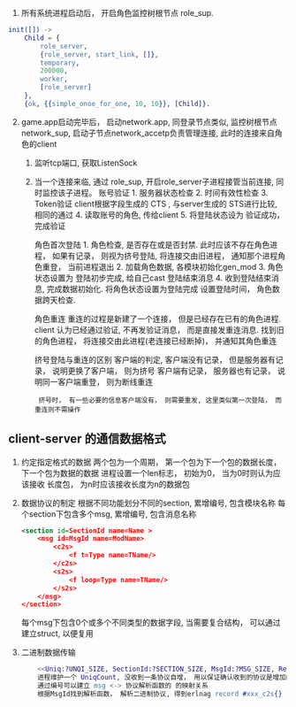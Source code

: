 1. 所有系统进程启动后， 开启角色监控树根节点 role_sup.
```erlang
init([]) ->
    Child = {
        role_server,
        {role_server, start_link, []},
        temporary,
        200000,
        worker,
        [role_server]
    },
    {ok, {{simple_onoe_for_one, 10, 10}}, [Child]}.
```

2. game.app启动完毕后， 启动network.app,
    同登录节点类似, 监控树根节点  network_sup, 启动子节点network_accetp负责管理连接, 此时的连接来自角色的client
    1. 监听tcp端口, 获取ListenSock
    2. 当一个连接来临, 通过 role_sup, 开启role_server子进程接管当前连接, 同时监控该子进程。
        账号验证
            1. 服务器状态检查
            2. 时间有效性检查
            3. Token验证
                client根据字段生成的 CTS , 与server生成的 STS进行比较, 相同的通过
            4. 读取账号的角色, 传给client
            5. 将登陆状态设为  验证成功，完成验证

        角色首次登陆
            1. 角色检查, 是否存在或是否封禁. 此时应该不存在角色进程， 如果有记录， 则视为挤号登陆, 将连接交由旧进程， 通知那个进程角色重登， 当前进程退出
            2. 加载角色数据, 各模块初始化gen_mod
            3. 角色状态设置为 登陆初步完成, 给自己cast 登陆结束消息
            4. 收到登陆结束消息, 完成数据初始化. 将角色状态设置为登陆完成
                设置登陆时间， 角色数据跨天检查.

        角色重连
            重连的过程是新建了一个连接， 但是已经存在已有的角色进程.
            client 认为已经通过验证, 不再发验证消息， 而是直接发重连消息.
            找到旧的角色进程， 将连接交由此进程(老连接已经断掉)， 并通知其角色重连

        挤号登陆与重连的区别
            客户端的判定,
                客户端没有记录， 但是服务器有记录， 说明更换了客户端， 则为挤号
                客户端有记录， 服务器也有记录， 说明同一客户端重登， 则为断线重连

            挤号时， 有一些必要的信息客户端没有， 则需要重发, 这里类似第一次登陆， 而重连则不需操作

## client-server 的通信数据格式
1. 约定指定格式的数据  两个包为一个周期， 第一个包为下一个包的数据长度， 下一个包为数据的数据
    进程设置一个len标志， 初始为0， 当为0时则认为应该接收 长度包， 为n时应该接收长度为n的数据包

2. 数据协议的制定
    根据不同功能划分不同的section, 累增编号, 包含模块名称
    每个section下包含多个msg, 累增编号, 包含消息名称
    ```xml
    <section id=SectionId name=Name >
        <msg id=MsgId name=ModName>
            <c2s>
                <f t=Type name=TName/>
            </c2s>
            <s2s>
                <f loop=Type name=TName/>
            </s2s>
        </msg>
    </section>
    ```
    每个msg下包含0个或多个不同类型的数据字段, 当需要复合结构， 可以通过建立struct, 以便复用

3. 二进制数据传输
    ```erlang
        <<Uniq:?UNQI_SIZE, SectionId:?SECTION_SIZE, MsgId:?MSG_SIZE, RestBin/binary>>
        进程维护一个 UniqCount, 没收到一条协议自增， 用以保证确认收到的协议是增加的
        通过编号可以建立 msg <-> 协议解析函数的 的映射关系
        根据MsgId找到解析函数， 解析二进制协议, 得到erlnag record #xxx_c2s{}

    ```
